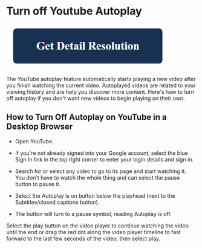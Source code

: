 # Turn off Youtube Autoplay

[![turn off youtube autoplay](blue.png)](https://icncomputer.com/turn-off-youtube-autoplay/)


The YouTube autoplay feature automatically starts playing a new video after you finish watching the current video. Autoplayed videos are related to your viewing history and are help you discover more content. Here's how to turn off autoplay if you don't want new videos to begin playing on their own.

## How to Turn Off Autoplay on YouTube in a Desktop Browser

* Open YouTube.

* If you're not already signed into your Google account, select the blue Sign In link in the top right corner to enter your login details and sign in.

* Search for or select any video to go to its page and start watching it. You don't have to watch the whole thing and can select the pause button to pause it.

* Select the Autoplay is on button below the playhead (next to the Subtitles/closed captions button).

* The button will turn to a pause symbol, reading Autoplay is off.

Select the play button on the video player to continue watching the video until the end or drag the red dot along the video player timeline to fast forward to the last few seconds of the video, then select play.
